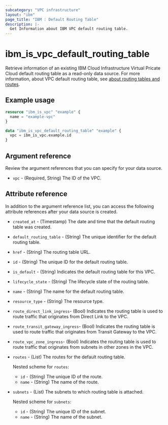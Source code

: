 ```yaml
---
subcategory: "VPC infrastructure"
layout: "ibm"
page_title: "IBM : Default Routing Table"
description: |-
  Get Information about IBM VPC default routing table.
---
```


# ibm_is_vpc_default_routing_table
Retrieve information of an existing IBM Cloud Infrastructure Virtual Pricate Cloud default routing table as a read-only data source. For more information, about VPC default routing table, see [about routing tables and routes](https://cloud.ibm.com/docs/vpc?topic=vpc-about-custom-routes).


## Example usage

```terraform
resource "ibm_is_vpc" "example" {
  name = "example-vpc"
}

data "ibm_is_vpc_default_routing_table" "example" {
  vpc = ibm_is_vpc.example.id
}
```

## Argument reference
Review the argument references that you can specify for your data source. 

- `vpc` - (Required, String) The ID of the VPC.

## Attribute reference
In addition to the argument reference list, you can access the following attribute references after your data source is created. 

- `created_at` - (Timestamp)  The date and time that the default routing table was created.
- `default_routing_table` - (String) The unique identifier for the default routing table.
- `href` - (String) The routing table URL.
- `id` - (String) The unique ID for the default routing table.
- `is_default` - (String)  Indicates the default routing table for this VPC.
- `lifecycle_state` - (String) The lifecycle state of the routing table.
- `name` - (String) The name for the default routing table.
- `resource_type` - (String) The resource type.
- `route_direct_link_ingress`- (Bool)  Indicates the routing table is used to route traffic that originates from Direct Link to the VPC.
- `route_transit_gateway_ingress`- (Bool) Indicates the routing table is used to route traffic that originates from Transit Gateway to the VPC.
- `route_vpc_zone_ingress`- (Bool) Indicates the routing table is used to route traffic that originates from subnets in other zones in the VPC.
- `routes` - (List) The routes for the default routing table.

  Nested scheme for `routes`:
	- `id` - (String) The unique ID of the route.
	- `name` -  (String) The name of the route.
- `subnets` - (List) The subnets to which routing table is attached.

  Nested scheme for `subnets`:
	- `id` - (String) The unique ID of the subnet.
	- `name` - (String) The name of the subnet.
